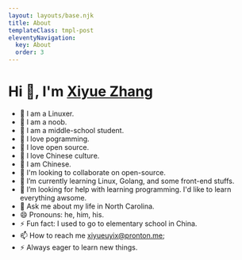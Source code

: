 ```yaml
---
layout: layouts/base.njk
title: About
templateClass: tmpl-post
eleventyNavigation:
  key: About
  order: 3
---
```


# Hi 👋, I'm [Xiyue Zhang](https://github.com/xiyueuyix)
- 🔭 I am a Linuxer. 
- 🔭 I am a noob.
- 🔭 I am a middle-school student.
- 🔭 I love pogramming.
- 🔭 I love open source.
- 🔭 I love Chinese culture.
- 🔭 I am Chinese.
- 💞️ I'm looking to collaborate on open-source.
- 🌱 I’m currently learning Linux, Golang, and some front-end stuffs.
- 🤔 I’m looking for help with learning programming. I'd like to learn everything awsome.
- 💬 Ask me about my life in North Carolina.
- 😄 Pronouns: he, him, his.
- ⚡ Fun fact: I used to go to elementary school in China.
- 📫 How to reach me <xiyueuyix@pronton.me>;
- ⚡ Always eager to learn new things.
